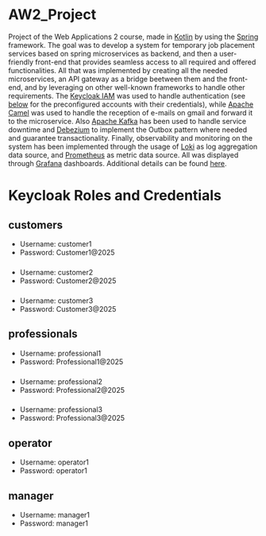# AW2_Project

Project of the Web Applications 2 course, made in <a href='https://kotlinlang.org/' target='_blank'>Kotlin</a> by using the <a href='https://spring.io/' target='_blank'>Spring</a> framework. The goal was to develop a system for temporary job placement
services based on spring microservices as backend, and then a user-friendly front-end that provides seamless access to
all required and offered functionalities. All that was implemented by creating all the needed microservices, an API gateway as a bridge beetween them and the front-end, and by leveraging on other well-known frameworks to handle other requirements. The <a href='https://www.keycloak.org/' target='_blank'>Keycloak IAM</a> was used to handle authentication (see [below](#keycloak-roles-and-credentials) for the preconfigured accounts with their credentials), while <a href='https://camel.apache.org/' target='_blank'>Apache Camel</a> was used to handle the reception of e-mails on gmail and forward it to the microservice. Also <a href='https://kafka.apache.org/' target='_blank'>Apache Kafka</a> has been used  to handle service downtime and <a href='https://debezium.io/' target='_blank'>Debezium</a> to implement the Outbox pattern where needed and guarantee transactionality. Finally, observability and monitoring on the system has been implemented through the usage of <a href='https://grafana.com/oss/loki/' target='_blank'>Loki</a> as log aggregation data source, and <a href='https://prometheus.io/' target='_blank'>Prometheus</a> as metric data source. All was displayed through <a href='https://grafana.com/' target='_blank'>Grafana</a> dashboards. Additional details can be found <a href='https://drive.google.com/file/d/1gqA2RrxHeYjL4Im6iysYdxFb9YDPl95v/view?usp=sharing' target='_blank'>here</a>.

# Keycloak Roles and Credentials
## customers
- Username: customer1
- Password: Customer1@2025
###
- Username: customer2
- Password: Customer2@2025
###
- Username: customer3
- Password: Customer3@2025

## professionals
- Username: professional1
- Password: Professional1@2025
###
- Username: professional2
- Password: Professional2@2025
###
- Username: professional3
- Password: Professional3@2025

## operator
- Username: operator1
- Password: operator1

## manager
- Username: manager1
- Password: manager1
